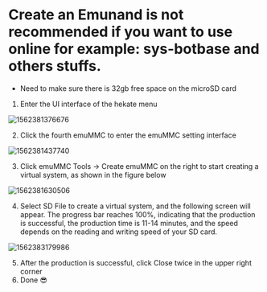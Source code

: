 # Create an Emunand is not recommended if you want to use online for example: sys-botbase and others stuffs.
* Need to make sure there is 32gb free space on the microSD card
1. Enter the UI interface of the hekate menu

![1562381376676](https://user-images.githubusercontent.com/64573431/109381757-26608300-7917-11eb-89b3-7292d420ad42.png)

2. Click the fourth emuMMC to enter the emuMMC setting interface 

![1562381437740](https://user-images.githubusercontent.com/64573431/109381785-4b54f600-7917-11eb-9639-799a566bdae5.png)

3. Click emuMMC Tools -> Create emuMMC on the right to start creating a virtual system, as shown in the figure below

![1562381630506](https://user-images.githubusercontent.com/64573431/109381847-aa1a6f80-7917-11eb-8ec6-f56ad9da51bb.png)

4. Select SD File to create a virtual system, and the following screen will appear. The progress bar reaches 100%, indicating that the production is successful, the production time is 11-14 minutes, and the speed depends on the reading and writing speed of your SD card. 

![1562383179986](https://user-images.githubusercontent.com/64573431/109381862-c1595d00-7917-11eb-90c2-4c3f5199a51e.png)

5. After the production is successful, click Close twice in the upper right corner 
6. Done 😎
